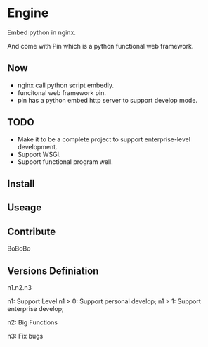 # Engine

Embed python in nginx.

And come with Pin which is a python functional web framework.

## Now

* nginx call python script embedly.
* funcitonal web framework pin.
* pin has a python embed http server to support develop mode.

## TODO

* Make it to be a complete project to support enterprise-level development.
* Support WSGI.
* Support functional program well.

## Install

## Useage

## Contribute

BoBoBo

## Versions Definiation 

n1.n2.n3

 n1: Support Level
 n1 > 0: Support personal develop;
 n1 > 1: Support enterprise develop;

 n2: Big Functions

 n3: Fix bugs
